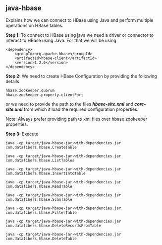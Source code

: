 ## java-hbase

Explains how we can connect to HBase using Java and perform multiple operations on HBase tables.

**Step 1:** To connect to HBase using java we need a driver or connector to interact to HBase using Java. For that we will be using 

	<dependency>
		<groupId>org.apache.hbase</groupId>
		<artifactId>hbase-client</artifactId>
		<version>1.2.6</version>
	</dependency>

**Step 2:** We need to create HBase Configuration by providing the following details

	hbase.zookeeper.quorum
	hbase.zookeeper.property.clientPort
	
or we need to provide the path to the files **_hbase-site.xml_** and **_core-site.xml_** from which it load the required configuration properties.

Note: Always prefer providing path to xml files over hbase zookeeper properties.

**Step 3:** Execute

	java -cp target/java-hbase-jar-with-dependencies.jar com.datafibers.hbase.CreateTable
	
	java -cp target/java-hbase-jar-with-dependencies.jar com.datafibers.hbase.ListTables
	
	java -cp target/java-hbase-jar-with-dependencies.jar com.datafibers.hbase.InsertIntoTable
	
	java -cp target/java-hbase-jar-with-dependencies.jar com.datafibers.hbase.ReadTable
	
	java -cp target/java-hbase-jar-with-dependencies.jar com.datafibers.hbase.ScanTable
	
	java -cp target/java-hbase-jar-with-dependencies.jar com.datafibers.hbase.FilterTable
	
	java -cp target/java-hbase-jar-with-dependencies.jar com.datafibers.hbase.DeleteRecordsFromTable

    java -cp target/java-hbase-jar-with-dependencies.jar com.datafibers.hbase.DeleteTable


